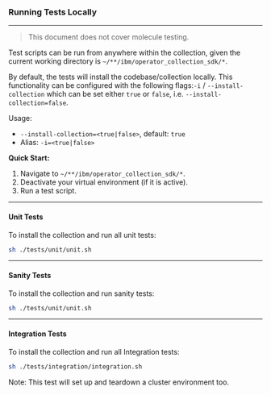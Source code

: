 ### Running Tests Locally
---

> This document does not cover molecule testing.

Test scripts can be run from anywhere within the collection, given the current working directory is `~/**/ibm/operator_collection_sdk/*`.

By default, the tests will install the codebase/collection locally. This functionality can be configured with the following flags:`-i` / `--install-collection` 
which can be set either `true` or `false`, i.e. `--install-collection=false`.

Usage: 
- `--install-collection=<true|false>`, default: `true`
- Alias: `-i=<true|false>`

**Quick Start:**
1. Navigate to `~/**/ibm/operator_collection_sdk/*`.
2. Deactivate your virtual environment (if it is active).
3. Run a test script.
---

#### Unit Tests
To install the collection and run all unit tests:
```bash
sh ./tests/unit/unit.sh
```
---

#### Sanity Tests
To install the collection and run sanity tests:
```bash
sh ./tests/unit/unit.sh
```
---

#### Integration Tests
To install the collection and run all Integration tests:
```bash
sh ./tests/integration/integration.sh
```
Note: This test will set up and teardown a cluster environment too.